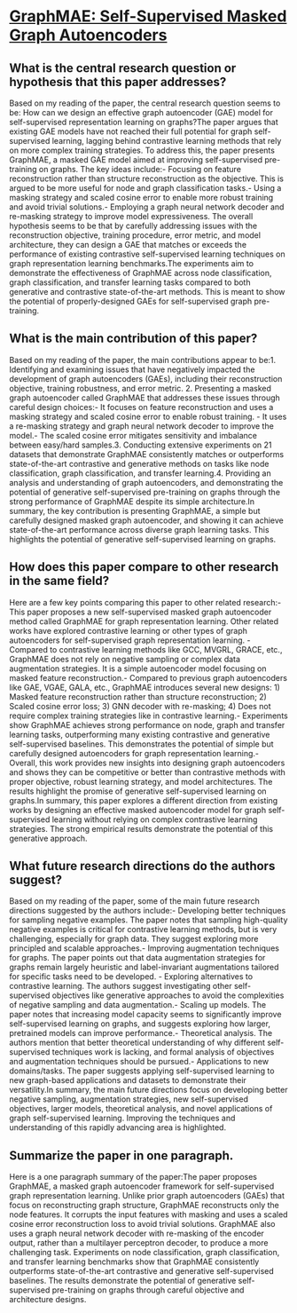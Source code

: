 # [GraphMAE: Self-Supervised Masked Graph Autoencoders](https://arxiv.org/abs/2205.10803)

## What is the central research question or hypothesis that this paper addresses?

Based on my reading of the paper, the central research question seems to be: How can we design an effective graph autoencoder (GAE) model for self-supervised representation learning on graphs?The paper argues that existing GAE models have not reached their full potential for graph self-supervised learning, lagging behind contrastive learning methods that rely on more complex training strategies. To address this, the paper presents GraphMAE, a masked GAE model aimed at improving self-supervised pre-training on graphs. The key ideas include:- Focusing on feature reconstruction rather than structure reconstruction as the objective. This is argued to be more useful for node and graph classification tasks.- Using a masking strategy and scaled cosine error to enable more robust training and avoid trivial solutions.- Employing a graph neural network decoder and re-masking strategy to improve model expressiveness. The overall hypothesis seems to be that by carefully addressing issues with the reconstruction objective, training procedure, error metric, and model architecture, they can design a GAE that matches or exceeds the performance of existing contrastive self-supervised learning techniques on graph representation learning benchmarks.The experiments aim to demonstrate the effectiveness of GraphMAE across node classification, graph classification, and transfer learning tasks compared to both generative and contrastive state-of-the-art methods. This is meant to show the potential of properly-designed GAEs for self-supervised graph pre-training.


## What is the main contribution of this paper?

Based on my reading of the paper, the main contributions appear to be:1. Identifying and examining issues that have negatively impacted the development of graph autoencoders (GAEs), including their reconstruction objective, training robustness, and error metric. 2. Presenting a masked graph autoencoder called GraphMAE that addresses these issues through careful design choices:- It focuses on feature reconstruction and uses a masking strategy and scaled cosine error to enable robust training. - It uses a re-masking strategy and graph neural network decoder to improve the model.- The scaled cosine error mitigates sensitivity and imbalance between easy/hard samples.3. Conducting extensive experiments on 21 datasets that demonstrate GraphMAE consistently matches or outperforms state-of-the-art contrastive and generative methods on tasks like node classification, graph classification, and transfer learning.4. Providing an analysis and understanding of graph autoencoders, and demonstrating the potential of generative self-supervised pre-training on graphs through the strong performance of GraphMAE despite its simple architecture.In summary, the key contribution is presenting GraphMAE, a simple but carefully designed masked graph autoencoder, and showing it can achieve state-of-the-art performance across diverse graph learning tasks. This highlights the potential of generative self-supervised learning on graphs.


## How does this paper compare to other research in the same field?

Here are a few key points comparing this paper to other related research:- This paper proposes a new self-supervised masked graph autoencoder method called GraphMAE for graph representation learning. Other related works have explored contrastive learning or other types of graph autoencoders for self-supervised graph representation learning. - Compared to contrastive learning methods like GCC, MVGRL, GRACE, etc., GraphMAE does not rely on negative sampling or complex data augmentation strategies. It is a simple autoencoder model focusing on masked feature reconstruction.- Compared to previous graph autoencoders like GAE, VGAE, GALA, etc., GraphMAE introduces several new designs: 1) Masked feature reconstruction rather than structure reconstruction; 2) Scaled cosine error loss; 3) GNN decoder with re-masking; 4) Does not require complex training strategies like in contrastive learning.- Experiments show GraphMAE achieves strong performance on node, graph and transfer learning tasks, outperforming many existing contrastive and generative self-supervised baselines. This demonstrates the potential of simple but carefully designed autoencoders for graph representation learning.- Overall, this work provides new insights into designing graph autoencoders and shows they can be competitive or better than contrastive methods with proper objective, robust learning strategy, and model architectures. The results highlight the promise of generative self-supervised learning on graphs.In summary, this paper explores a different direction from existing works by designing an effective masked autoencoder model for graph self-supervised learning without relying on complex contrastive learning strategies. The strong empirical results demonstrate the potential of this generative approach.


## What future research directions do the authors suggest?

Based on my reading of the paper, some of the main future research directions suggested by the authors include:- Developing better techniques for sampling negative examples. The paper notes that sampling high-quality negative examples is critical for contrastive learning methods, but is very challenging, especially for graph data. They suggest exploring more principled and scalable approaches.- Improving augmentation techniques for graphs. The paper points out that data augmentation strategies for graphs remain largely heuristic and label-invariant augmentations tailored for specific tasks need to be developed. - Exploring alternatives to contrastive learning. The authors suggest investigating other self-supervised objectives like generative approaches to avoid the complexities of negative sampling and data augmentation.- Scaling up models. The paper notes that increasing model capacity seems to significantly improve self-supervised learning on graphs, and suggests exploring how larger, pretrained models can improve performance.- Theoretical analysis. The authors mention that better theoretical understanding of why different self-supervised techniques work is lacking, and formal analysis of objectives and augmentation techniques should be pursued.- Applications to new domains/tasks. The paper suggests applying self-supervised learning to new graph-based applications and datasets to demonstrate their versatility.In summary, the main future directions focus on developing better negative sampling, augmentation strategies, new self-supervised objectives, larger models, theoretical analysis, and novel applications of graph self-supervised learning. Improving the techniques and understanding of this rapidly advancing area is highlighted.


## Summarize the paper in one paragraph.

Here is a one paragraph summary of the paper:The paper proposes GraphMAE, a masked graph autoencoder framework for self-supervised graph representation learning. Unlike prior graph autoencoders (GAEs) that focus on reconstructing graph structure, GraphMAE reconstructs only the node features. It corrupts the input features with masking and uses a scaled cosine error reconstruction loss to avoid trivial solutions. GraphMAE also uses a graph neural network decoder with re-masking of the encoder output, rather than a multilayer perceptron decoder, to produce a more challenging task. Experiments on node classification, graph classification, and transfer learning benchmarks show that GraphMAE consistently outperforms state-of-the-art contrastive and generative self-supervised baselines. The results demonstrate the potential of generative self-supervised pre-training on graphs through careful objective and architecture designs.
